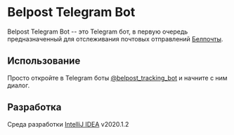 # Belpost Telegram Bot

Belpost Telegram Bot -- это Telegram бот, в первую очередь предназначенный для отслеживания почтовых отправлений [Белпочты](https://belpost.by/).

## Использование

Просто откройте в Telegram боты [@belpost_tracking_bot](http://t.me/belpost_tracking_bot) и начните с ним диалог.

## Разработка
Среда разработки [IntelliJ IDEA](https://www.jetbrains.com/idea/) v2020.1.2
